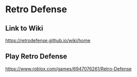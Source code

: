 # Retro Defense

## Link to Wiki
https://retrodefense.github.io/wiki/home

## Play Retro Defense
https://www.roblox.com/games/6947076261/Retro-Defense
